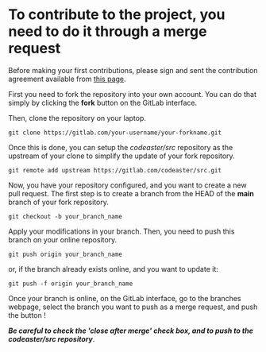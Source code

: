 # To contribute to the project, you need to do it through a merge request

Before making your first contributions, please sign and sent the contribution
agreement available from [this page][1].

First you need to fork the repository into your own account. You can do that
simply by clicking the **fork** button on the GitLab interface.

Then, clone the repository on your laptop.

```shell
git clone https://gitlab.com/your-username/your-forkname.git
```

Once this is done, you can setup the *codeaster/src* repository as the upstream
of your clone to simplify the update of your fork repository.

```shell
git remote add upstream https://gitlab.com/codeaster/src.git
```

Now, you have your repository configured, and you want to create a new pull request.
The first step is to create a branch from the HEAD of the **main** branch of
your fork repository.

```shell
git checkout -b your_branch_name
```

Apply your modifications in your branch. Then, you need to push this branch on
your online repository.

```shell
git push origin your_branch_name
```

or, if the branch already exists online, and you want to update it:

```shell
git push -f origin your_branch_name
```

Once your branch is online, on the GitLab interface, go to the branches webpage,
select the branch you want to push as a merge request, and push the button !

***Be careful to check the 'close after merge' check box, and to push to the
codeaster/src repository***.

[1]: https://gitlab.com/codeaster-opensource-documentation/opensource-installation-development/-/blob/main/devel/merge_request.md
